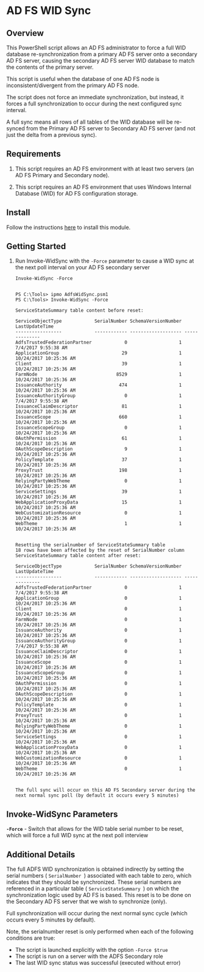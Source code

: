 # AD FS WID Sync

## Overview

This PowerShell script allows an AD FS administrator to force a full WID database re-synchronization from a primary AD FS server onto a secondary AD FS server, causing the secondary AD FS server WID database to match the contents of the primary server.

This script is useful when the database of one AD FS node is inconsistent/divergent from the primary AD FS node.

The script does not force an immediate synchronization, but instead, it forces a full synchronization to occur during the next configured sync interval.

A full sync means all rows of all tables of the WID database will be re-synced from the Primary AD FS server to Secondary AD FS server (and not just the delta from a previous sync).


## Requirements

1. This script requires an AD FS environment with at least two servers (an AD FS Primary and Secondary node).

2. This script requires an AD FS environment that uses Windows Internal Database (WID) for AD FS configuration storage.

## Install

Follow the instructions [here](https://github.com/Microsoft/adfsToolbox#getting-started) to install this module.

## Getting Started

1. Run Invoke-WidSync with the `-Force` parameter to cause a WID sync at the next poll interval on your AD FS secondary server

    ```Invoke-WidSync -Force```

    ```OUTPUT:

    PS C:\Tools> ipmo AdfsWidSync.psm1
    PS C:\Tools> Invoke-WidSync -Force

    ServiceStateSummary table content before reset:

    ServiceObjectType            SerialNumber SchemaVersionNumber LastUpdateTime
    -----------------            ------------ ------------------- --------------
    AdfsTrustedFederationPartner            0                   1 7/4/2017 9:55:38 AM
    ApplicationGroup                       29                   1 10/24/2017 10:25:36 AM
    Client                                 39                   1 10/24/2017 10:25:36 AM
    FarmNode                             8529                   1 10/24/2017 10:25:36 AM
    IssuanceAuthority                     474                   1 10/24/2017 10:25:36 AM
    IssuanceAuthorityGroup                  0                   1 7/4/2017 9:55:38 AM
    IssuanceClaimDescriptor                81                   1 10/24/2017 10:25:36 AM
    IssuanceScope                         660                   1 10/24/2017 10:25:36 AM
    IssuanceScopeGroup                      0                   1 10/24/2017 10:25:36 AM
    OAuthPermission                        61                   1 10/24/2017 10:25:36 AM
    OAuthScopeDescription                   9                   1 10/24/2017 10:25:36 AM
    PolicyTemplate                         37                   1 10/24/2017 10:25:36 AM
    ProxyTrust                            198                   1 10/24/2017 10:25:36 AM
    RelyingPartyWebTheme                    0                   1 10/24/2017 10:25:36 AM
    ServiceSettings                        39                   1 10/24/2017 10:25:36 AM
    WebApplicationProxyData                15                   1 10/24/2017 10:25:36 AM
    WebCustomizationResource                0                   1 10/24/2017 10:25:36 AM
    WebTheme                                1                   1 10/24/2017 10:25:36 AM


    Resetting the serialnumber of ServiceStateSummary table
    18 rows have been affected by the reset of SerialNumber column
    ServiceStateSummary table content after reset:

    ServiceObjectType            SerialNumber SchemaVersionNumber LastUpdateTime
    -----------------            ------------ ------------------- --------------
    AdfsTrustedFederationPartner            0                   1 7/4/2017 9:55:38 AM
    ApplicationGroup                        0                   1 10/24/2017 10:25:36 AM
    Client                                  0                   1 10/24/2017 10:25:36 AM
    FarmNode                                0                   1 10/24/2017 10:25:36 AM
    IssuanceAuthority                       0                   1 10/24/2017 10:25:36 AM
    IssuanceAuthorityGroup                  0                   1 7/4/2017 9:55:38 AM
    IssuanceClaimDescriptor                 0                   1 10/24/2017 10:25:36 AM
    IssuanceScope                           0                   1 10/24/2017 10:25:36 AM
    IssuanceScopeGroup                      0                   1 10/24/2017 10:25:36 AM
    OAuthPermission                         0                   1 10/24/2017 10:25:36 AM
    OAuthScopeDescription                   0                   1 10/24/2017 10:25:36 AM
    PolicyTemplate                          0                   1 10/24/2017 10:25:36 AM
    ProxyTrust                              0                   1 10/24/2017 10:25:36 AM
    RelyingPartyWebTheme                    0                   1 10/24/2017 10:25:36 AM
    ServiceSettings                         0                   1 10/24/2017 10:25:36 AM
    WebApplicationProxyData                 0                   1 10/24/2017 10:25:36 AM
    WebCustomizationResource                0                   1 10/24/2017 10:25:36 AM
    WebTheme                                0                   1 10/24/2017 10:25:36 AM


    The full sync will occur on this AD FS Secondary server during the next normal sync poll (by default it occurs every 5 minutes)
    ```


## Invoke-WidSync Parameters

__`-Force`__ - Switch that allows for the WID table serial number to be reset, which will force a full WID sync at the next poll interview


## Additional Details

The full ADFS WID synchronization is obtained indirectly by setting the serial numbers ( `SerialNumber `) associated with each table to zero, which indicates that they should be synchronized.
These serial numbers are referenced in a particular table ( `ServiceStateSummary `) on which the synchronization logic used by AD FS is based. This reset is to be done on the Secondary AD FS server that we wish to synchronize (only).

Full synchronization will occur during the next normal sync cycle (which occurs every 5 minutes by default).

Note, the serialnumber reset is only performed when each of the following conditions are true:
* The script is launched explicitly with the option `-Force $true`
* The script is run on a server with the ADFS Secondary role
* The last WID sync status was successful (executed without error)